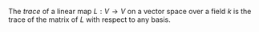 The *trace* of a linear map $L: V \to V$ on a vector space over a field $k$ is the trace of the matrix of $L$ with respect to any basis.
